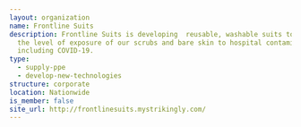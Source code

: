```yaml
---
layout: organization
name: Frontline Suits
description: Frontline Suits is developing  reusable, washable suits to decrease
  the level of exposure of our scrubs and bare skin to hospital contaminants,
  including COVID-19.
type:
  - supply-ppe
  - develop-new-technologies
structure: corporate
location: Nationwide
is_member: false
site_url: http://frontlinesuits.mystrikingly.com/
---
```

